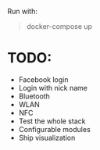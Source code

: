 Run with:
> docker-compose up

TODO:
=====

- Facebook login
- Login with nick name
- Bluetooth
- WLAN
- NFC
- Test the whole stack
- Configurable modules
- Ship visualization
